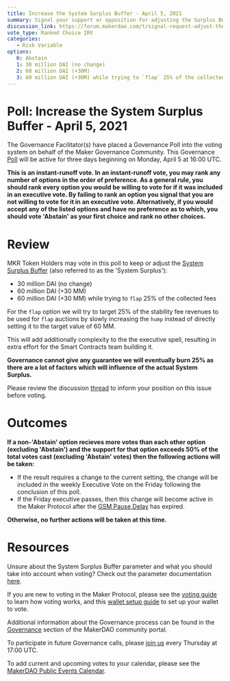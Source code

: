 ```yaml
---
title: Increase the System Surplus Buffer - April 5, 2021
summary: Signal your support or opposition for adjusting the Surplus Buffer 
discussion_link: https://forum.makerdao.com/t/signal-request-adjust-the-surplus-buffer-march-april-2021/6979
vote_type: Ranked Choice IRV
categories:
   - Risk Variable
options:
   0: Abstain
   1: 30 million DAI (no change)
   2: 60 million DAI (+30M)
   3: 60 million DAI (+30M) while trying to `flap` 25% of the collected fees 
---
```

# Poll: Increase the System Surplus Buffer - April 5, 2021

The Governance Facilitator(s) have placed a Governance Poll into the voting system on behalf of the Maker Governance Community. This Governance [Poll](https://community-development.makerdao.com/en/learn/governance/on-chain-gov) will be active for three days beginning on Monday, April 5 at 16:00 UTC.

**This is an instant-runoff vote. In an instant-runoff vote, you may rank any number of options in the order of preference. As a general rule, you should rank every option you would be willing to vote for if it was included in an executive vote. By failing to rank an option you signal that you are not willing to vote for it in an executive vote. Alternatively, if you would accept any of the listed options and have no preference as to which, you should vote 'Abstain' as your first choice and rank no other choices.**

# Review

MKR Token Holders may vote in this poll to keep or adjust the [System Surplus Buffer](https://community-development.makerdao.com/en/learn/governance/param-system-surplus-buffer) (also referred to as the 'System Surplus'):
* 30 million DAI (no change)
* 60 million DAI (+30 MM)
* 60 million DAI (+30 MM) while trying to `flap` 25% of the collected fees 

For the `flap` option we will try to target 25% of the stability fee revenues to be used for `flap` auctions by slowly increasing the `hump` instead of directly setting it to the target value of 60 MM. 

This will add additionally complexity to the the executive spell, resulting in extra effort for the Smart Contracts team building it.

**Governance cannot give any guarantee we will eventually burn 25% as there are a lot of factors which will influence of the actual System Surplus.**

Please review the discussion [thread](https://forum.makerdao.com/t/signal-request-adjust-the-surplus-buffer-march-april-2021/6979) to inform your position on this issue before voting.

# Outcomes

**If a non-'Abstain' option recieves more votes than each other option (excluding 'Abstain') and the support for that option exceeds 50% of the total votes cast (excluding 'Abstain' votes) then the following actions will be taken:**
* If the result requires a change to the current setting, the change will be included in the weekly Executive Vote on the Friday following the conclusion of this poll.
* If the Friday executive passes, then this change will become active in the Maker Protocol after the [GSM Pause Delay](https://community-development.makerdao.com/en/learn/governance/param-gsm-pause-delay) has expired.

**Otherwise, no further actions will be taken at this time.**

# Resources

Unsure about the System Surplus Buffer parameter and what you should take into account when voting? Check out the parameter documentation [here](https://community-development.makerdao.com/en/learn/governance/param-system-surplus-buffer).

If you are new to voting in the Maker Protocol, please see the [voting guide](https://community-development.makerdao.com/en/learn/governance/how-voting-works/) to learn how voting works, and this [wallet setup guide](https://community-development.makerdao.com/en/learn/governance/voting-setup/) to set up your wallet to vote.

Additional information about the Governance process can be found in the [Governance](https://community-development.makerdao.com/en/learn/governance) section of the MakerDAO community portal.

To participate in future Governance calls, please [join us](https://github.com/makerdao/community/tree/master/governance/governance-and-risk-meetings) every Thursday at 17:00 UTC.

To add current and upcoming votes to your calendar, please see the [MakerDAO Public Events Calendar](https://calendar.google.com/calendar/embed?src=makerdao.com_3efhm2ghipksegl009ktniomdk%40group.calendar.google.com&ctz=UTC&mode=week&showCalendars=0&showPrint=0).

